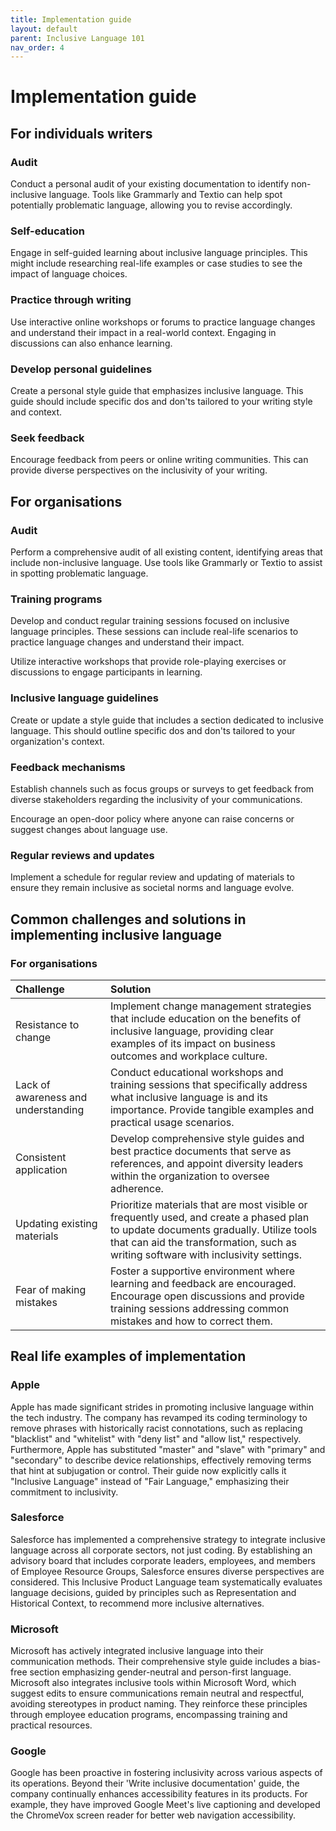 ```yaml
---
title: Implementation guide
layout: default
parent: Inclusive Language 101
nav_order: 4
---
```

# Implementation guide

## For individuals writers

### Audit

Conduct a personal audit of your existing documentation to identify non-inclusive language. Tools like Grammarly and Textio can help spot potentially problematic language, allowing you to revise accordingly.

### Self-education

Engage in self-guided learning about inclusive language principles. This might include researching real-life examples or case studies to see the impact of language choices.

### Practice through writing

Use interactive online workshops or forums to practice language changes and understand their impact in a real-world context. Engaging in discussions can also enhance learning.

### Develop personal guidelines

Create a personal style guide that emphasizes inclusive language. This guide should include specific dos and don'ts tailored to your writing style and context.

### Seek feedback

Encourage feedback from peers or online writing communities. This can provide diverse perspectives on the inclusivity of your writing.

## For organisations

### Audit

Perform a comprehensive audit of all existing content, identifying areas that include non-inclusive language. Use tools like Grammarly or Textio to assist in spotting problematic language.

### Training programs

Develop and conduct regular training sessions focused on inclusive language principles. These sessions can include real-life scenarios to practice language changes and understand their impact.

Utilize interactive workshops that provide role-playing exercises or discussions to engage participants in learning.

### Inclusive language guidelines

Create or update a style guide that includes a section dedicated to inclusive language. This should outline specific dos and don'ts tailored to your organization's context.

### Feedback mechanisms

Establish channels such as focus groups or surveys to get feedback from diverse stakeholders regarding the inclusivity of your communications.

Encourage an open-door policy where anyone can raise concerns or suggest changes about language use.

### Regular reviews and updates

Implement a schedule for regular review and updating of materials to ensure they remain inclusive as societal norms and language evolve.

## Common challenges and solutions in implementing inclusive language

### For organisations

| Challenge                             | Solution                                                                                                                                                                                                                                                                                                                         |
| :------------------------------------ | :--------------------------------------------------------------------------------------------------------------------------------------------------------------------------------------------------------------------------------------------------------------------------------------------------------------------------------- |
| Resistance to change                  | Implement change management strategies that include education on the benefits of inclusive language, providing clear examples of its impact on business outcomes and workplace culture.                                                                                                                                           |
| Lack of awareness and understanding | Conduct educational workshops and training sessions that specifically address what inclusive language is and its importance. Provide tangible examples and practical usage scenarios.                                                                                                                                             |
| Consistent application                | Develop comprehensive style guides and best practice documents that serve as references, and appoint diversity leaders within the organization to oversee adherence.                                                                                                                                                            |
| Updating existing materials           | Prioritize materials that are most visible or frequently used, and create a phased plan to update documents gradually. Utilize tools that can aid the transformation, such as writing software with inclusivity settings.                                                                                                         |
| Fear of making mistakes               | Foster a supportive environment where learning and feedback are encouraged. Encourage open discussions and provide training sessions addressing common mistakes and how to correct them.                                                                                                                                         |

## Real life examples of implementation

### Apple

Apple has made significant strides in promoting inclusive language within the tech industry. The company has revamped its coding terminology to remove phrases with historically racist connotations, such as replacing "blacklist" and "whitelist" with "deny list" and "allow list," respectively. Furthermore, Apple has substituted "master" and "slave" with "primary" and "secondary" to describe device relationships, effectively removing terms that hint at subjugation or control. Their guide now explicitly calls it "Inclusive Language" instead of "Fair Language," emphasizing their commitment to inclusivity.

### Salesforce

Salesforce has implemented a comprehensive strategy to integrate inclusive language across all corporate sectors, not just coding. By establishing an advisory board that includes corporate leaders, employees, and members of Employee Resource Groups, Salesforce ensures diverse perspectives are considered. This Inclusive Product Language team systematically evaluates language decisions, guided by principles such as Representation and Historical Context, to recommend more inclusive alternatives.

### Microsoft

Microsoft has actively integrated inclusive language into their communication methods. Their comprehensive style guide includes a bias-free section emphasizing gender-neutral and person-first language. Microsoft also integrates inclusive tools within Microsoft Word, which suggest edits to ensure communications remain neutral and respectful, avoiding stereotypes in product naming. They reinforce these principles through employee education programs, encompassing training and practical resources.

### Google

Google has been proactive in fostering inclusivity across various aspects of its operations. Beyond their 'Write inclusive documentation' guide, the company continually enhances accessibility features in its products. For example, they have improved Google Meet's live captioning and developed the ChromeVox screen reader for better web navigation accessibility.
